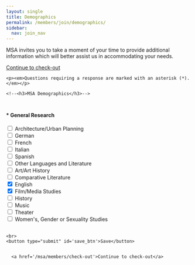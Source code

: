 ```yaml
---
layout: single
title: Demographics
permalink: /members/join/demographics/
sidebar:
  nav: join_nav
---
```






<html lang="en">
<head>
  <meta name="generator" content="HTML Tidy for Linux (vers 25 March 2009), see www.w3.org">
  <meta charset="utf-8">
  <meta http-equiv="Content-Type" content="text/html; charset=us-ascii">

  <title>MSA Membership</title>
  <link rel="stylesheet" href="/msa/members/css/msa-style.css" type="text/css">
  <link rel="stylesheet" href="/msa/members/css/jhup-style.css" type="text/css">
  <link href="/msa/members/css/SpryMenuBarHorizontal.css" rel="stylesheet" type="text/css">
  <link href="/msa/members/img/msa-favicon.png" rel= "shortcut icon" type="image/gif" />

</head>

<body>


<!-- <h1>Modernist Studies Association</h1> -->
<main id="maincontent">




<p>

MSA invites you to take a moment of your time to 
provide additional information which will better assist us in 
accommodating your needs.

</p>


<p><a href="/msa/members/check-out">Continue to check-out</a></p>








<form method="post" action="/msa/members/check-out/demographics/2348">
  <div>
    
    <p><em>Questions requiring a response are marked with an asterisk (*).</em></p>
    
    <!--<h3>MSA Demographics</h3>-->
    
      
  <h4 style='padding-top:3ex'>*&nbsp;General Research</h4>
  
  

  
    
    

  
  <label>
    <input type="checkbox" name="dem_q_2"
          value="74"
          >
      Architecture/Urban Planning
  </label>
  
<br>


  
  <label>
    <input type="checkbox" name="dem_q_2"
          value="83"
          >
      German
  </label>
  
<br>


  
  <label>
    <input type="checkbox" name="dem_q_2"
          value="84"
          >
      French
  </label>
  
<br>


  
  <label>
    <input type="checkbox" name="dem_q_2"
          value="85"
          >
      Italian
  </label>
  
<br>


  
  <label>
    <input type="checkbox" name="dem_q_2"
          value="86"
          >
      Spanish
  </label>
  
<br>


  
  <label>
    <input type="checkbox" name="dem_q_2"
          value="87"
          >
      Other Languages and Literature
  </label>
  
<br>


  
  <label>
    <input type="checkbox" name="dem_q_2"
          value="75"
          >
      Art/Art History
  </label>
  
<br>


  
  <label>
    <input type="checkbox" name="dem_q_2"
          value="76"
          >
      Comparative Literature
  </label>
  
<br>


  
  <label>
    <input type="checkbox" name="dem_q_2"
          value="77"
           checked="1">
      English
  </label>
  
<br>


  
  <label>
    <input type="checkbox" name="dem_q_2"
          value="78"
           checked="1">
      Film/Media Studies
  </label>
  
<br>


  
  <label>
    <input type="checkbox" name="dem_q_2"
          value="59"
          >
      History
  </label>
  
<br>


  
  <label>
    <input type="checkbox" name="dem_q_2"
          value="80"
          >
      Music
  </label>
  
<br>


  
  <label>
    <input type="checkbox" name="dem_q_2"
          value="81"
          >
      Theater
  </label>
  
<br>


  
  <label>
    <input type="checkbox" name="dem_q_2"
          value="82"
          >
      Women's, Gender or Sexuality Studies
  </label>
  
<br>




  
  <br>
  
  <input name='dem_had_resp_q_2' value='2' type='hidden'>

    
    
    <br>
    <button type="submit" id='save_btn'>Save</button>
    
    
      <a href='/msa/members/check-out'>Continue to check-out</a>
    
  </div>
  <input name="csrf_token" value="" type="hidden">
</form>


</main>
<script type="text/javascript" src="/msa/members/js/jquery.js"> </script>
<script type="text/javascript" src="/msa/members/js/jquery.doubleScroll.js"></script>
<script type="text/javascript" src="/msa/members/js/jhup.js"> </script>




<script async src="https://www.googletagmanager.com/gtag/js?id=UA-122948754-11"></script>
<script async src="/msa/members/js/msa-analytics.js"></script>

<script type="text/javascript" defer>
(function(d, src, c) { var t=d.scripts[d.scripts.length - 1],s=d.createElement('script');s.id='la_x2s6df8d';s.async=true;s.src=src;s.onload=s.onreadystatechange=function(){var rs=this.readyState;if(rs&&(rs!='complete')&&(rs!='loaded')){return;}c(this);};t.parentElement.insertBefore(s,t.nextSibling);})(document,
'https://jhup.ladesk.com/scripts/track.js',
function(e){ LiveAgent.createButton('uyox0una', e); });
</script>

</body>
</html>
